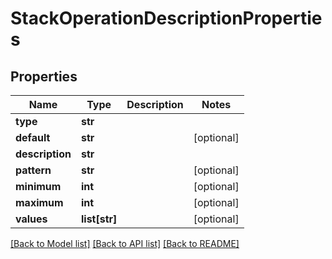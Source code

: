 # StackOperationDescriptionProperties

## Properties
Name | Type | Description | Notes
------------ | ------------- | ------------- | -------------
**type** | **str** |  | 
**default** | **str** |  | [optional] 
**description** | **str** |  | 
**pattern** | **str** |  | [optional] 
**minimum** | **int** |  | [optional] 
**maximum** | **int** |  | [optional] 
**values** | **list[str]** |  | [optional] 

[[Back to Model list]](../README.md#documentation-for-models) [[Back to API list]](../README.md#documentation-for-api-endpoints) [[Back to README]](../README.md)


